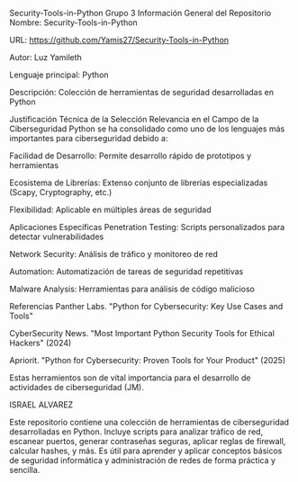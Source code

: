 Security-Tools-in-Python
Grupo 3
Información General del Repositorio
Nombre: Security-Tools-in-Python
 
URL: https://github.com/Yamis27/Security-Tools-in-Python
 
Autor: Luz Yamileth
 
Lenguaje principal: Python
 
Descripción: Colección de herramientas de seguridad desarrolladas en Python
 
Justificación Técnica de la Selección
Relevancia en el Campo de la Ciberseguridad
Python se ha consolidado como uno de los lenguajes más importantes para ciberseguridad debido a:
 
Facilidad de Desarrollo: Permite desarrollo rápido de prototipos y herramientas
 
Ecosistema de Librerías: Extenso conjunto de librerías especializadas (Scapy, Cryptography, etc.)
 
Flexibilidad: Aplicable en múltiples áreas de seguridad
 
Aplicaciones Específicas
Penetration Testing: Scripts personalizados para detectar vulnerabilidades
 
Network Security: Análisis de tráfico y monitoreo de red
 
Automation: Automatización de tareas de seguridad repetitivas
 
Malware Analysis: Herramientas para análisis de código malicioso
 
Referencias
Panther Labs. "Python for Cybersecurity: Key Use Cases and Tools"
 
CyberSecurity News. "Most Important Python Security Tools for Ethical Hackers" (2024)
 
Apriorit. "Python for Cybersecurity: Proven Tools for Your Product" (2025)


Estas herramientos son de vital importancia para el desarrollo de actividades de ciberseguridad (JM).

ISRAEL ALVAREZ

Este repositorio contiene una colección de herramientas de ciberseguridad desarrolladas en Python. Incluye scripts para analizar tráfico de red, escanear puertos, generar contraseñas seguras, aplicar reglas de firewall, calcular hashes, y más. Es útil para aprender y aplicar conceptos básicos de seguridad informática y administración de redes de forma práctica y sencilla.
